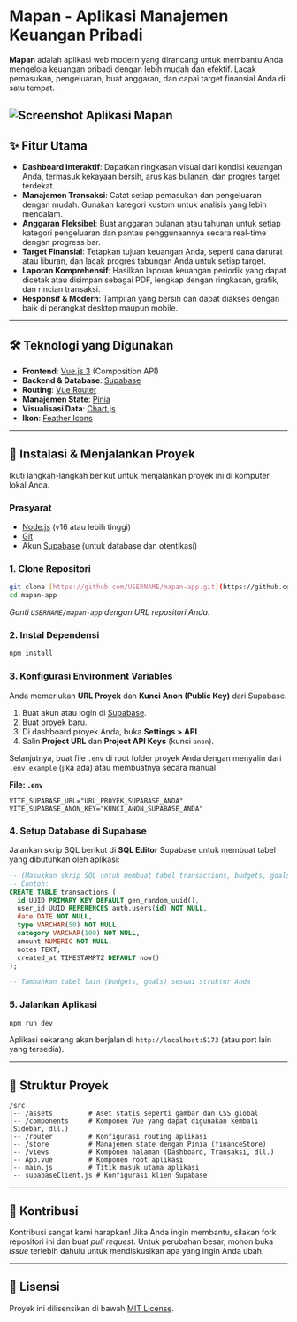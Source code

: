 # Mapan - Aplikasi Manajemen Keuangan Pribadi

**Mapan** adalah aplikasi web modern yang dirancang untuk membantu Anda mengelola keuangan pribadi dengan lebih mudah dan efektif. Lacak pemasukan, pengeluaran, buat anggaran, dan capai target finansial Anda di satu tempat.

![Screenshot Aplikasi Mapan](https://i.imgur.com/example.png) 
---

## ✨ Fitur Utama

-   **Dashboard Interaktif**: Dapatkan ringkasan visual dari kondisi keuangan Anda, termasuk kekayaan bersih, arus kas bulanan, dan progres target terdekat.
-   **Manajemen Transaksi**: Catat setiap pemasukan dan pengeluaran dengan mudah. Gunakan kategori kustom untuk analisis yang lebih mendalam.
-   **Anggaran Fleksibel**: Buat anggaran bulanan atau tahunan untuk setiap kategori pengeluaran dan pantau penggunaannya secara real-time dengan progress bar.
-   **Target Finansial**: Tetapkan tujuan keuangan Anda, seperti dana darurat atau liburan, dan lacak progres tabungan Anda untuk setiap target.
-   **Laporan Komprehensif**: Hasilkan laporan keuangan periodik yang dapat dicetak atau disimpan sebagai PDF, lengkap dengan ringkasan, grafik, dan rincian transaksi.
-   **Responsif & Modern**: Tampilan yang bersih dan dapat diakses dengan baik di perangkat desktop maupun mobile.

---

## 🛠️ Teknologi yang Digunakan

-   **Frontend**: [Vue.js 3](https://vuejs.org/) (Composition API)
-   **Backend & Database**: [Supabase](https://supabase.io/)
-   **Routing**: [Vue Router](https://router.vuejs.org/)
-   **Manajemen State**: [Pinia](https://pinia.vuejs.org/)
-   **Visualisasi Data**: [Chart.js](https://www.chartjs.org/)
-   **Ikon**: [Feather Icons](https://feathericons.com/)

---

## 🚀 Instalasi & Menjalankan Proyek

Ikuti langkah-langkah berikut untuk menjalankan proyek ini di komputer lokal Anda.

### Prasyarat

-   [Node.js](https://nodejs.org/en/) (v16 atau lebih tinggi)
-   [Git](https://git-scm.com/)
-   Akun [Supabase](https://supabase.io/) (untuk database dan otentikasi)

### 1. Clone Repositori

```bash
git clone [https://github.com/USERNAME/mapan-app.git](https://github.com/USERNAME/mapan-app.git)
cd mapan-app
````

*Ganti `USERNAME/mapan-app` dengan URL repositori Anda.*

### 2\. Instal Dependensi

```bash
npm install
```

### 3\. Konfigurasi Environment Variables

Anda memerlukan **URL Proyek** dan **Kunci Anon (Public Key)** dari Supabase.

1.  Buat akun atau login di [Supabase](https://supabase.io/).
2.  Buat proyek baru.
3.  Di dashboard proyek Anda, buka **Settings \> API**.
4.  Salin **Project URL** dan **Project API Keys** (kunci `anon`).

Selanjutnya, buat file `.env` di root folder proyek Anda dengan menyalin dari `.env.example` (jika ada) atau membuatnya secara manual.

**File: `.env`**

```
VITE_SUPABASE_URL="URL_PROYEK_SUPABASE_ANDA"
VITE_SUPABASE_ANON_KEY="KUNCI_ANON_SUPABASE_ANDA"
```

### 4\. Setup Database di Supabase

Jalankan skrip SQL berikut di **SQL Editor** Supabase untuk membuat tabel yang dibutuhkan oleh aplikasi:

```sql
-- (Masukkan skrip SQL untuk membuat tabel transactions, budgets, goals, dll. di sini)
-- Contoh:
CREATE TABLE transactions (
  id UUID PRIMARY KEY DEFAULT gen_random_uuid(),
  user_id UUID REFERENCES auth.users(id) NOT NULL,
  date DATE NOT NULL,
  type VARCHAR(50) NOT NULL,
  category VARCHAR(100) NOT NULL,
  amount NUMERIC NOT NULL,
  notes TEXT,
  created_at TIMESTAMPTZ DEFAULT now()
);

-- Tambahkan tabel lain (budgets, goals) sesuai struktur Anda
```

### 5\. Jalankan Aplikasi

```bash
npm run dev
```

Aplikasi sekarang akan berjalan di `http://localhost:5173` (atau port lain yang tersedia).

-----

## 📂 Struktur Proyek

```
/src
|-- /assets         # Aset statis seperti gambar dan CSS global
|-- /components     # Komponen Vue yang dapat digunakan kembali (Sidebar, dll.)
|-- /router         # Konfigurasi routing aplikasi
|-- /store          # Manajemen state dengan Pinia (financeStore)
|-- /views          # Komponen halaman (Dashboard, Transaksi, dll.)
|-- App.vue         # Komponen root aplikasi
|-- main.js         # Titik masuk utama aplikasi
`-- supabaseClient.js # Konfigurasi klien Supabase
```

-----

## 🤝 Kontribusi

Kontribusi sangat kami harapkan\! Jika Anda ingin membantu, silakan fork repositori ini dan buat *pull request*. Untuk perubahan besar, mohon buka *issue* terlebih dahulu untuk mendiskusikan apa yang ingin Anda ubah.

-----

## 📄 Lisensi

Proyek ini dilisensikan di bawah [MIT License](LICENSE.md).

```
```
